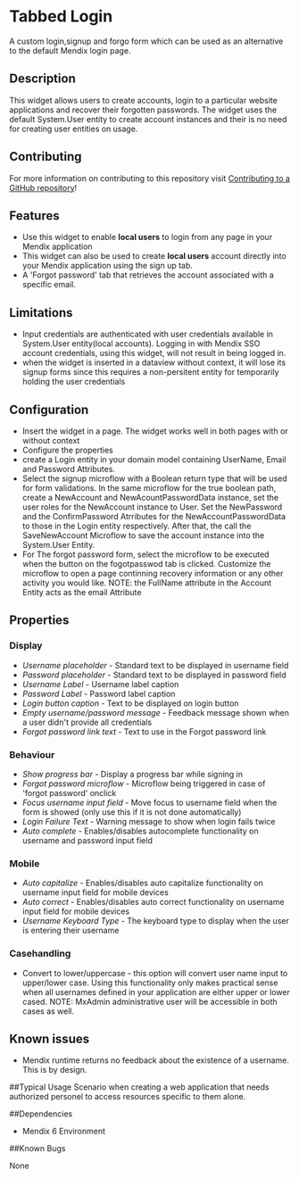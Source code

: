 # Tabbed Login
A custom login,signup and forgo form which can be used as an alternative to the default Mendix login page.

## Description
This widget allows users to create accounts, login to a particular website applications and recover their forgotten passwords.
The widget uses the default System.User entity to create account instances and their is no need for creating user entities on usage.


## Contributing
For more information on contributing to this repository visit [Contributing to a GitHub repository](https://github.com/sendimarvin/Tabbed-login.git)!

## Features
- Use this widget to enable **local users** to login from any page in your Mendix application
- This widget can also be used to create **local users** account directly into your Mendix application using the sign up tab.
- A 'Forgot password' tab that retrieves the account associated with a specific email.

## Limitations
- Input credentials are authenticated with user credentials available in System.User entity(local accounts). Logging in with Mendix SSO account credentials, using this widget, will not result in being logged in.
- when the widget is inserted in a dataview without context, it will lose its signup forms since this requires a non-persitent entity for temporarily holding the user credentials

## Configuration
- Insert the widget in a page. The widget works well in both pages with or without context
- Configure the properties
- create a Login entity in your domain model containing UserName, Email and Password Attributes.
- Select the signup microflow with a Boolean return type that will be used for form validations. In the same microflow for the true boolean path, create a NewAccount and NewAcountPasswordData instance, set the user roles for the NewAccount instance to User. Set the NewPassword and the ConfirmPassword Atrributes for the NewAccountPasswordData to those in the Login entity respectively. After that, the call the SaveNewAccount Microflow to save the account instance into the System.User Entity.
-  For The forgot password form, select the microflow to be executed when the button on the fogotpasswod tab is clicked. Customize the microflow to open a page continning recovery information or any other activity you would like.
NOTE: the FullName attribute in the Account Entity acts as the email Attribute

## Properties

### Display
* *Username placeholder* - Standard text to be displayed in username field
* *Password placeholder* - Standard text to be displayed in password field
* *Username Label* - Username label caption
* *Password Label* - Password label caption
* *Login button caption* - Text to be displayed on login button
* *Empty username/password message* - Feedback message shown when a user didn't provide all credentials
* *Forgot password link text* - Text to use in the Forgot password link

### Behaviour
* *Show progress bar* - Display a progress bar while signing in
* *Forgot password microflow* - Microflow being triggered in case of 'forgot password' onclick
* *Focus username input field* - Move focus to username field when the form is showed (only use this if it is not done automatically)
* *Login Failure Text* - Warning message to show when login fails twice
* *Auto complete* - Enables/disables autocomplete functionality on username and password input field

### Mobile
* *Auto capitalize* - Enables/disables auto capitalize functionality on username input field for mobile devices
* *Auto correct* - Enables/disables auto correct functionality on username input field for mobile devices
* *Username Keyboard Type* - The keyboard type to display when the user is entering their username

### Casehandling
* Convert to lower/uppercase - this option will convert user name input to upper/lower case. Using this functionality only makes practical sense when all usernames defined in your application are either upper or lower cased.
NOTE: MxAdmin administrative user will be accessible in both cases as well.

## Known issues
- Mendix runtime returns no feedback about the existence of a username. This is by design.


##Typical Usage Scenario
when creating a web application that needs authorized personel to access resources specific to them alone.

##Dependencies
- Mendix 6 Environment

##Known Bugs

None